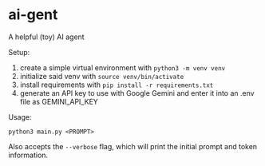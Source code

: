 # ai-gent
A helpful (toy) AI agent


Setup:    
1. create a simple virtual environment with `python3 -m venv venv`
2. initialize said venv with `source venv/bin/activate`
3. install requirements with `pip install -r requirements.txt`
4. generate an API key to use with Google Gemini and enter it into an .env file as GEMINI_API_KEY

Usage:  

`python3 main.py <PROMPT>`
  
Also accepts the `--verbose` flag, which will print the initial prompt and token information.
